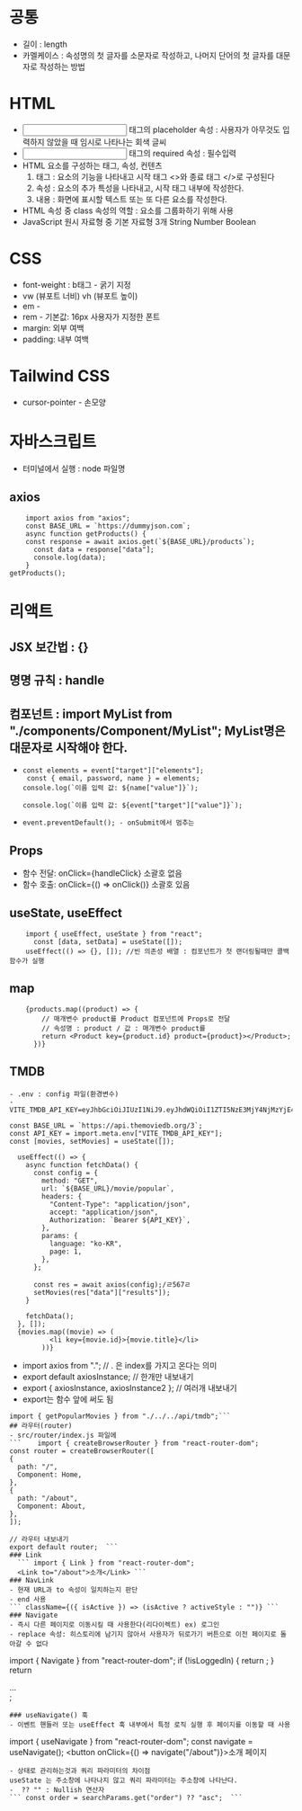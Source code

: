 # 공통

 - 길이 : length  <!--변수명.length-->
 - 카멜케이스 : 속성명의 첫 글자를 소문자로 작성하고, 나머지 단어의 첫 글자를 대문자로 작성하는 방법

# HTML

 - <input> 태그의 placeholder 속성 : 사용자가 아무것도 입력하지 않았을 때 임시로 나타나는 회색 글씨
 - <input> 태그의 required 속성 : 필수입력
 - HTML 요소를 구성하는 태그, 속성, 컨텐츠
	1. 태그 : 요소의 기능을 나타내고 시작 태그 <>와 종료 태그 </>로 구성된다
	2. 속성 : 요소의 추가 특성을 나타내고, 시작 태그 내부에 작성한다.
	3. 내용 : 화면에 표시할 텍스트 또는 또 다른 요소를 작성한다. 
 - HTML 속성 중 class 속성의 역할 : 요소를 그룹화하기 위해 사용
 - JavaScript 원시 자료형 중 기본 자료형 3개
	String Number Boolean
# CSS

- font-weight : b태그 - 굵기 지정
- vw (뷰포트 너비) vh (뷰포트 높이)
- em -
- rem - 기본값: 16px 사용자가 지정한 폰트
- margin: 외부 여백
- padding: 내부 여백

# Tailwind CSS
- cursor-pointer - 손모양
# 자바스크립트
 - 터미널에서 실행 : node 파일명

 
 ##  axios
``` 
	import axios from "axios";
	const BASE_URL = `https://dummyjson.com`;
	async function getProducts() {
	const response = await axios.get(`${BASE_URL}/products`);
      const data = response["data"];
      console.log(data);
    }
getProducts();
```

# 리액트

 ##  JSX 보간법 : {}
 ##  명명 규칙 : handle
 ##  컴포넌트 : import MyList from "./components/Component/MyList"; MyList명은 대문자로 시작해야 한다.
- ```event 함수에서 value 값
  const elements = event["target"]["elements"];
   const { email, password, name } = elements;
  console.log(`이름 입력 값: ${name["value"]}`);
  ```
  ``` console.log(`이름 입력 값: ${event["target"]["value"]}`);  ```
-     event.preventDefault(); - onSubmit에서 멈추는
 ##  Props
  - 함수 전달: onClick={handleClick} 소괄호 없음
  - 함수 호출: onClick={() => onClick()} 소괄호 있음
 ##  useState, useEffect
```
	import { useEffect, useState } from "react";
	  const [data, setData] = useState([]); 
	useEffect(() => {}, []); //빈 의존성 배열 : 컴포넌트가 첫 랜더링될때만 콜백함수가 실행
```
 ##  map
```
	{products.map((product) => {
        // 매개변수 product를 Product 컴포넌트에 Props로 전달
        // 속성명 : product / 값 : 매개변수 product를
        return <Product key={product.id} product={product}></Product>;
      })}
```
 ## TMDB 
	- .env : config 파일(환경변수)
	- VITE_TMDB_API_KEY=eyJhbGciOiJIUzI1NiJ9.eyJhdWQiOiI1ZTI5NzE3MjY4NjMzYjE4YmVlZTk3Yzg3YzBjMDQ1NSIsIm5iZiI6MTU2ODg3Njk5MS4wMSwic3ViIjoiNWQ4MzI5YmYxNjJiYzMwMjI3ZGRmY2Q2Iiwic2NvcGVzIjpbImFwaV9yZWFkIl0sInZlcnNpb24iOjF9.K4Rfgg3rBpZHzkWitF3lASxkW7LXnd2nZFDkzmb3e5c
```
const BASE_URL = `https://api.themoviedb.org/3`;
const API_KEY = import.meta.env["VITE_TMDB_API_KEY"];
const [movies, setMovies] = useState([]);

  useEffect(() => {
    async function fetchData() {
      const config = {
        method: "GET",
        url: `${BASE_URL}/movie/popular`,
        headers: {
          "Content-Type": "application/json",
          accept: "application/json",
          Authorization: `Bearer ${API_KEY}`,
        },
        params: {
          language: "ko-KR",
          page: 1,
        },
      };

      const res = await axios(config);/ㄹ567ㄹ
      setMovies(res["data"]["results"]);
    }

    fetchData();
  }, []);
  {movies.map((movie) => (
          <li key={movie.id}>{movie.title}</li>
        ))}
  ```
  - import axios from "."; // . 은 index를 가지고 온다는 의미
  - export default axiosInstance;		// 한개만 내보내기
  - export { axiosInstance, axiosInstance2 };	// 여러개 내보내기
  - export는 함수 앞에 써도 됨
  ```export async function getPopularMovies() {}
  import { getPopularMovies } from "./../../api/tmdb";```
 ## 라우터(router)
 - src/router/index.js 파일에
 ```	import { createBrowserRouter } from "react-router-dom";	
 const router = createBrowserRouter([
  {
    path: "/",
    Component: Home,
  },
  {
    path: "/about",
    Component: About,
  },
]);

// 라우터 내보내기
export default router;	```
 ### Link 
	``` import { Link } from "react-router-dom";
	<Link to="/about">소개</Link> ```
 ### NavLink	
 - 현재 URL과 to 속성이 일치하는지 판단 
 - end 사용
 ``` className={({ isActive }) => (isActive ? activeStyle : "")} ```
 ### Navigate
 - 즉시 다른 페이지로 이동시킬 때 사용한다(리다이렉트) ex) 로그인
 - replace 속성: 히스토리에 남기지 않아서 사용자가 뒤로가기 버튼으로 이전 페이지로 돌아갈 수 없다
 ```
 import { Navigate } from "react-router-dom";
  if (!isLoggedIn) {
    return <Navigate to="/login" replace />;
  }
  return <div>...</div>;
 ```
 ### useNavigate() 훅
 - 이벤트 핸들러 또는 useEffect 훅 내부에서 특정 로직 실행 후 페이지를 이동할 때 사용
 ```
 import { useNavigate } from "react-router-dom";
 const navigate = useNavigate();
 <button onClick={() => navigate("/about")}>소개 페이지</button>
 ```
 - 상태로 관리하는것과 쿼리 파라미터의 차이점
 useState 는 주소창에 나타나지 않고 쿼리 파라미터는 주소창에 나타난다.
 -  ?? "" : Nullish 연산자
 ``` const order = searchParams.get("order") ?? "asc";  ```